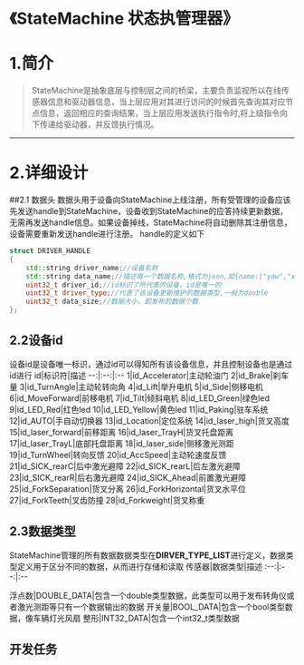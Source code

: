 <!--
 * @Author: Yaodecheng
 * @Date: 2020-03-10 21:14:45
 * @LastEditors: Yaodecheng
 -->
# 《StateMachine 状态执管理器》
# 1.简介
>StateMachine是抽象底层与控制层之间的桥梁，主要负责监视所以在线传感器信息和驱动器信息，当上层应用对其进行访问的时候首先查询其对应节点信息，返回相应的查询结果，当上层应用发送执行指令时,将上级指令向下传递给驱动器，并反馈执行情况。
---
# 2.详细设计
##2.1 数据头
数据头用于设备向StateMachine上线注册，所有受管理的设备应该先发送handle到StateMachine，设备收到StateMachine的应答持续更新数据，无需再发送handle信息。如果设备掉线，StateMachine将自动删除其注册信息，设备需要重新发送handle进行注册。
handle的定义如下
```c++
struct DRIVER_HANDLE
{
    std::string driver_name;//设备名称
    std::string data_name;//描述每一个数据名称,格式为json,如{name:["yaw","x"]}
    uint32_t driver_id;//id标识了所代表的设备，id是唯一的
    uint32_t driver_type;//代表了该设备更新维护的数据类型,一般为double
    uint32_t data_size;//数据大小，即发布的数据个数
};
```
## 2.2设备id
设备id是设备唯一标识，通过id可以得知所有该设备信息，并且控制设备也是通过id进行
id|标识符|描述
--:|:--:|:--
1|id_Accelerator|主动轮油门
2|id_Brake|刹车量
3|id_TurnAngle|主动轮转向角
4|id_Lift|举升电机
5|id_Side|侧移电机
6|id_MoveForward|前移电机
7|id_Tilt|倾斜电机
8|id_LED_Green|绿色led
9|id_LED_Red|红色led
10|id_LED_Yellow|黄色led
11|id_Paking|驻车系统
12|id_AUTO|手自动切换器
13|id_Location|定位系统
14|id_laser_high|货叉高度
15|id_laser_forward|前移距离
16|id_laser_TrayH|货叉托盘距离
17|id_laser_TrayL|底部托盘距离
18|id_laser_side|侧移激光测距
19|id_TurnWheel|转向反馈
20|id_AccSpeed|主动轮速度反馈
21|id_SICK_rearC|后中激光避障
22|id_SICK_rearL|后左激光避障
23|id_SICK_rearR|后右激光避障
24|id_SICK_Ahead|前置激光避障
25|id_ForkSeparation|货叉分离
26|id_ForkHorizontal|货叉水平位
27|id_ForkTeeth|叉齿防撞
28|id_Forkweight|货叉称重

## 2.3数据类型
StateMachine管理的所有数据数据类型在**DIRVER_TYPE_LIST**进行定义，数据类型定义用于区分不同的数据，从而进行存储和读取
传感器|数据类型|描述
:--:|:--:|:--

浮点数|DOUBLE_DATA|包含一个double类型数据，此类型可以用于发布转角仪或者激光测距等只有一个数据输出的数据
开关量|BOOL_DATA|包含一个bool类型数据，像车辆灯光风扇
整形|INT32_DATA|包含一个int32_t类型数据



## 开发任务

  